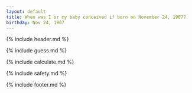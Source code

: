 ```yaml
---
layout: default
title: When was I or my baby conceived if born on November 24, 1907?
birthday: Nov 24, 1907
---
```


{% include header.md %}

{% include guess.md %}

{% include calculate.md %}

{% include safety.md %}

{% include footer.md %}



